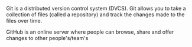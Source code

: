 Git is a distributed version control system (DVCS).  Git allows you to take a collection of files (called a repository) and track the changes made to the files over time.


GitHub is an online server where people can browse, share and offer changes to other people's/team's 
